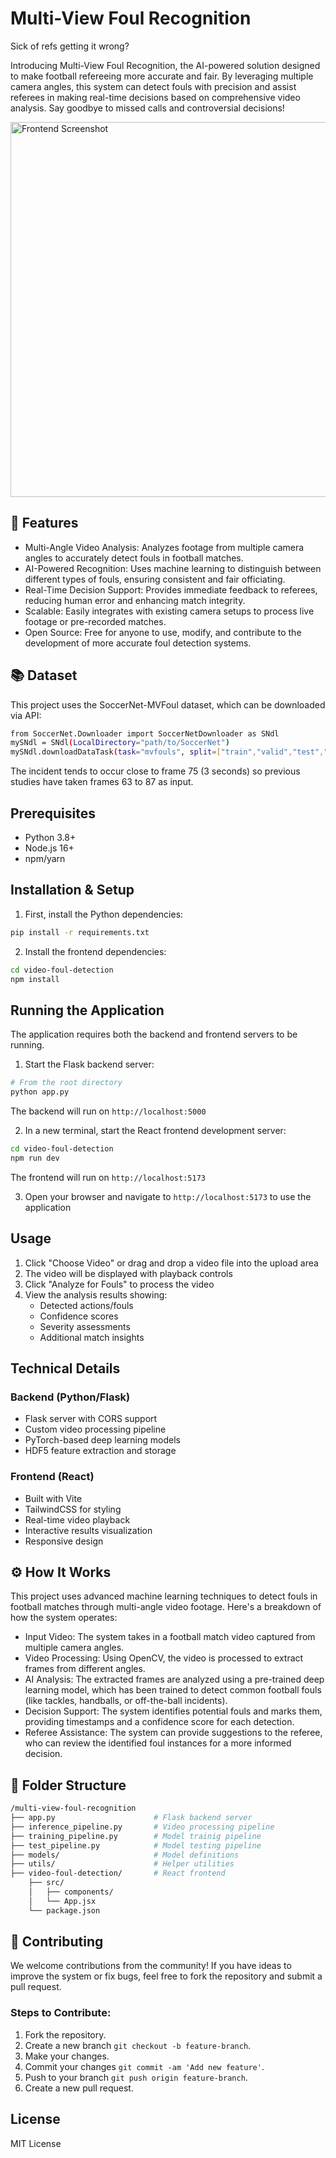 # Multi-View Foul Recognition

Sick of refs getting it wrong?

Introducing Multi-View Foul Recognition, the AI-powered solution designed to make football refereeing more accurate and fair. By leveraging multiple camera angles, this system can detect fouls with precision and assist referees in making real-time decisions based on comprehensive video analysis. Say goodbye to missed calls and controversial decisions!

<img src="./assets/demo.png" alt="Frontend Screenshot" width="600" />

## 🚀 Features

* Multi-Angle Video Analysis: Analyzes footage from multiple camera angles to accurately detect fouls in football matches.
* AI-Powered Recognition: Uses machine learning to distinguish between different types of fouls, ensuring consistent and fair officiating.
* Real-Time Decision Support: Provides immediate feedback to referees, reducing human error and enhancing match integrity.
* Scalable: Easily integrates with existing camera setups to process live footage or pre-recorded matches.
* Open Source: Free for anyone to use, modify, and contribute to the development of more accurate foul detection systems.

## 📚 Dataset

This project uses the SoccerNet-MVFoul dataset, which can be downloaded via API:

```bash
from SoccerNet.Downloader import SoccerNetDownloader as SNdl
mySNdl = SNdl(LocalDirectory="path/to/SoccerNet")
mySNdl.downloadDataTask(task="mvfouls", split=["train","valid","test","challenge"], password="enter password")
```

The incident tends to occur close to frame 75 (3 seconds) so previous studies have taken frames 63 to 87 as input.

## Prerequisites

- Python 3.8+
- Node.js 16+
- npm/yarn

## Installation & Setup

1. First, install the Python dependencies:

```bash
pip install -r requirements.txt
```

2. Install the frontend dependencies:

```bash
cd video-foul-detection
npm install
```

## Running the Application

The application requires both the backend and frontend servers to be running.

1. Start the Flask backend server:

```bash
# From the root directory
python app.py
```

The backend will run on `http://localhost:5000`

2. In a new terminal, start the React frontend development server:

```bash
cd video-foul-detection
npm run dev
```

The frontend will run on `http://localhost:5173`

3. Open your browser and navigate to `http://localhost:5173` to use the application

## Usage

1. Click "Choose Video" or drag and drop a video file into the upload area
2. The video will be displayed with playback controls
3. Click "Analyze for Fouls" to process the video
4. View the analysis results showing:
   - Detected actions/fouls
   - Confidence scores
   - Severity assessments
   - Additional match insights

## Technical Details

### Backend (Python/Flask)
- Flask server with CORS support
- Custom video processing pipeline
- PyTorch-based deep learning models
- HDF5 feature extraction and storage

### Frontend (React)
- Built with Vite
- TailwindCSS for styling
- Real-time video playback
- Interactive results visualization
- Responsive design

## ⚙️ How It Works

This project uses advanced machine learning techniques to detect fouls in football matches through multi-angle video footage. Here's a breakdown of how the system operates:

* Input Video: The system takes in a football match video captured from multiple camera angles.
* Video Processing: Using OpenCV, the video is processed to extract frames from different angles.
* AI Analysis: The extracted frames are analyzed using a pre-trained deep learning model, which has been trained to detect common football fouls (like tackles, handballs, or off-the-ball incidents).
* Decision Support: The system identifies potential fouls and marks them, providing timestamps and a confidence score for each detection.
* Referee Assistance: The system can provide suggestions to the referee, who can review the identified foul instances for a more informed decision.

## 📂 Folder Structure

```bash
/multi-view-foul-recognition
├── app.py                      # Flask backend server
├── inference_pipeline.py       # Video processing pipeline
├── training_pipeline.py        # Model trainig pipeline
├── test_pipeline.py            # Model testing pipeline
├── models/                     # Model definitions
├── utils/                      # Helper utilities
├── video-foul-detection/       # React frontend
    ├── src/
    │   ├── components/        
    │   └── App.jsx            
    └── package.json
```

## 🤝 Contributing

We welcome contributions from the community! If you have ideas to improve the system or fix bugs, feel free to fork the repository and submit a pull request.

### Steps to Contribute:

1. Fork the repository.
2. Create a new branch `git checkout -b feature-branch`.
3. Make your changes.
4. Commit your changes `git commit -am 'Add new feature'`.
5. Push to your branch `git push origin feature-branch`.
6. Create a new pull request.

## License

MIT License